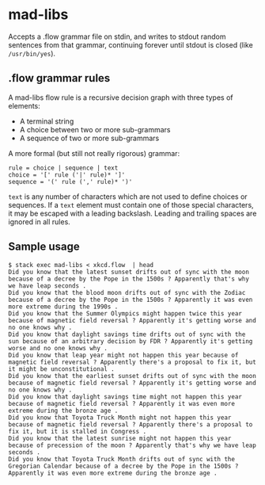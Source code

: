 # mad-libs

Accepts a .flow grammar file on stdin, and writes to stdout random sentences
from that grammar, continuing forever until stdout is closed (like
`/usr/bin/yes`).

## .flow grammar rules

A mad-libs flow rule is a recursive decision graph with three types of elements:

- A terminal string
- A choice between two or more sub-grammars
- A sequence of two or more sub-grammars

A more formal (but still not really rigorous) grammar:

```
rule = choice | sequence | text
choice = '[' rule ('|' rule)* ']'
sequence = '(' rule (',' rule)* ')'
```

`text` is any number of characters which are not used to define choices or
sequences. If a `text` element must contain one of those special characters, it
may be escaped with a leading backslash. Leading and trailing spaces are ignored
in all rules.

## Sample usage

```
$ stack exec mad-libs < xkcd.flow  | head
Did you know that the latest sunset drifts out of sync with the moon because of a decree by the Pope in the 1500s ? Apparently that's why we have leap seconds .
Did you know that the blood moon drifts out of sync with the Zodiac because of a decree by the Pope in the 1500s ? Apparently it was even more extreme during the 1990s .
Did you know that the Summer Olympics might happen twice this year because of magnetic field reversal ? Apparently it's getting worse and no one knows why .
Did you know that daylight savings time drifts out of sync with the sun because of an arbitrary decision by FDR ? Apparently it's getting worse and no one knows why .
Did you know that leap year might not happen this year because of magnetic field reversal ? Apparently there's a proposal to fix it, but it might be unconstitutional .
Did you know that the earliest sunset drifts out of sync with the moon because of magnetic field reversal ? Apparently it's getting worse and no one knows why .
Did you know that daylight savings time might not happen this year because of magnetic field reversal ? Apparently it was even more extreme during the bronze age .
Did you know that Toyota Truck Month might not happen this year because of magnetic field reversal ? Apparently there's a proposal to fix it, but it is stalled in Congress .
Did you know that the latest sunrise might not happen this year because of precession of the moon ? Apparently that's why we have leap seconds .
Did you know that Toyota Truck Month drifts out of sync with the Gregorian Calendar because of a decree by the Pope in the 1500s ? Apparently it was even more extreme during the bronze age .
```
